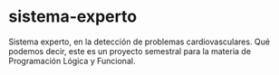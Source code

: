 # sistema-experto
Sistema experto, en la detección de problemas cardiovasculares.
Qué podemos decir, este es un proyecto semestral para la materia de Programación Lógica y Funcional.